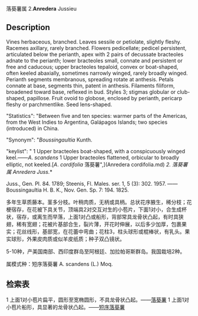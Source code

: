落葵薯属
2.**Anredera** Jussieu

## Description
Vines herbaceous, branched. Leaves sessile or petiolate, slightly fleshy. Racemes axillary, rarely branched. Flowers pedicellate; pedicel persistent, articulated below the perianth, apex with 2 pairs of decussate bracteoles adnate to the perianth; lower bracteoles small, connate and persistent or free and caducous; upper bracteoles tepaloid, convex or boat-shaped, often keeled abaxially, sometimes narrowly winged, rarely broadly winged. Perianth segments membranous, spreading rotate at anthesis. Petals connate at base, segments thin, patent in anthesis. Filaments filiform, broadened toward base, reflexed in bud. Styles 3; stigmas globular or club-shaped, papillose. Fruit ovoid to globose, enclosed by perianth, pericarp fleshy or parchmentlike. Seed lens-shaped.

  "Statistics": "Between five and ten species: warmer parts of the Americas, from the West Indies to Argentina, Galápagos Islands; two species (introduced) in China.

  "Synonym": "*Boussingaultia* Kunth.

  "keylist": "
1 Upper bracteoles boat-shaped, with a conspicuously winged keel.——*A*. *scandens* 
1 Upper bracteoles flattened, orbicular to broadly elliptic, not keeled.[*A*. *cordifolia* 落葵薯",](Anredera cordifolia.md)
**2. 落葵薯属* Anredera Juss.**

Juss., Gen. Pl. 84. 1789; Steenis, Fl. Males. ser. 1, 5 (3): 302. 1957. ——Boussingaultia H. B. K., Nov. Gen. Sp. 7: 194. 1825.

多年生草质藤本。茎多分枝。叶稍肉质，无柄或具柄。总状花序腋生，稀分枝；花梗宿存，在花被下具关节，顶端具2对交互对生的小苞片，下面1对小，合生成杯状，宿存，或离生而早落，上面1对凸或船形，背部常具龙骨状凸起，有时具狭翅，稀有宽翅；花被片基部合生，裂片薄，开花时伸展，以后多少加厚，包裹果实；花丝线形，基部宽，在花蕾中弯曲；花柱3，柱头球形或棍棒状，有乳头。果实球形，外果皮肉质或似羊皮纸质；种子双凸镜状。

5-10种，产美国南部、西印度群岛至阿根廷、加拉帕哥斯群岛。我国栽培2种。

属模式种：短序落葵薯 A. scandens (L.) Moq.

## 检索表

1 上面1对小苞片扁平，圆形至宽椭圆形，不具龙骨状凸起。——[落葵薯](Anredera%20cordifolia.md)
1 上面1对小苞片船形，具显著的龙骨状凸起。——[短序落葵薯](Anredera%20scandens.md)
